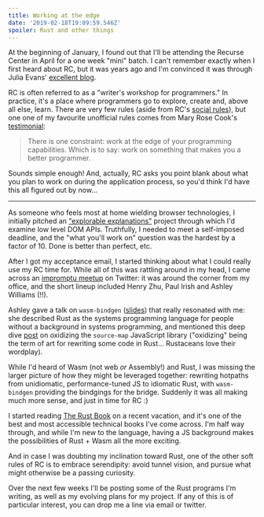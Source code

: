 ```yaml
---
title: Working at the edge
date: '2019-02-18T19:09:59.546Z'
spoiler: Rust and other things
---
```


At the beginning of January, I found out that I'll be attending the Recurse Center in April for a one week "mini" batch. I can't remember exactly when I first heard about RC, but it was years ago and I'm convinced it was through Julia Evans' [excellent blog](https://jvns.ca/).

RC is often referred to as a "writer's workshop for programmers." In practice, it's a place where programmers go to explore, create and, above all else, learn. There are very few rules (aside from RC's [social rules](https://www.recurse.com/social-rules)), but one one of my favourite unofficial rules comes from Mary Rose Cook's [testimonial](https://maryrosecook.com/blog/post/recurse-center-testimonial):

> There is one constraint: work at the edge of your programming capabilities. Which is to say: work on something that makes you a better programmer.

Sounds simple enough! And, actually, RC asks you point blank about what you plan to work on during the application process, so you'd think I'd have this all figured out by now...

---

As someone who feels most at home wielding browser technologies, I initially pitched an ["explorable explanations"](https://explorabl.es/) project through which I'd examine low level DOM APIs. Truthfully, I needed to meet a self-imposed deadline, and the "what you'll work on" question was the hardest by a factor of 10. Done is better than perfect, etc.

After I got my acceptance email, I started thinking about what I could really use my RC time for. While all of this was rattling around in my head, I came across an [impromptu meetup](https://twitter.com/kosamari/status/1088191984718761984) on Twitter: it was around the corner from my office, and the short lineup included Henry Zhu, Paul Irish and Ashley Williams (!!).

Ashley gave a talk on `wasm-bindgen` ([slides](https://bit.ly/hello-wasm-bindgen)) that really resonated with me: she described Rust as the systems programming language for people without a background in systems programming, and mentioned this deep dive [post](https://hacks.mozilla.org/2018/01/oxidizing-source-maps-with-rust-and-webassembly/) on oxidizing the `source-map` JavaScript library ("oxidizing" being the term of art for rewriting some code in Rust... Rustaceans love their wordplay).

While I'd heard of Wasm (not web _or_ Assembly!) and Rust, I was missing the larger picture of how they might be leveraged together: rewriting hotpaths from unidiomatic, performance-tuned JS to idiomatic Rust, with `wasm-bindgen` providing the bindgings for the bridge. Suddenly it was all making much more sense, and just in time for RC :)

I started reading [The Rust Book](https://doc.rust-lang.org/stable/book/) on a recent vacation, and it's one of the best and most accessible technical books I've come across. I'm half way through, and while I'm new to the language, having a JS background makes the possibilities of Rust + Wasm all the more exciting.

And in case I was doubting my inclination toward Rust, one of the other soft rules of RC is to embrace serendipity: avoid tunnel vision, and pursue what might otherwise be a passing curiosity.

Over the next few weeks I'll be posting some of the Rust programs I'm writing, as well as my evolving plans for my project. If any of this is of particular interest, you can drop me a line via email or twitter.
